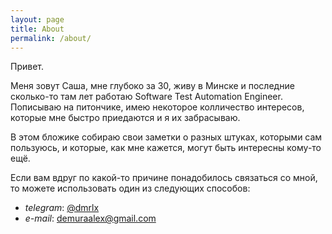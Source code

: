 ```yaml
---
layout: page
title: About
permalink: /about/
---
```

Привет.

Меня зовут Саша, мне глубоко за 30, живу в Минске и последние сколько-то там лет работаю Software Test Automation Engineer. Пописываю на питончике, имею некоторое колличество интересов, которые мне быстро приедаются и я их забрасываю.

В этом бложике собираю свои заметки о разных штуках, которыми сам пользуюсь, и которые, как мне кажется, могут быть интересны кому-то ещё.

Если вам вдруг по какой-то причине понадобилось связаться со мной, то можете использовать один из следующих способов:
- *telegram*: [@dmrlx](https://t.me/dmrlx)
- *e-mail*: [demuraalex@gmail.com](mailto:demuraalex@gmail.com) 